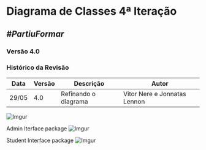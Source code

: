 # **Diagrama de Classes 4ª Iteração**

##  ***#PartiuFormar***

### **Versão 4.0**

### Histórico da Revisão
Data|Versão|Descrição|Autor
----|------|---------|------------------
29/05|4.0|Refinando o diagrama|Vitor Nere e Jonnatas Lennon

![Imgur](http://i.imgur.com/znyBaKa.png)

Admin Iterface package
![Imgur](http://i.imgur.com/JsAySpp.png)

Student Interface package
![Imgur](http://i.imgur.com/17AAXoD.png)
